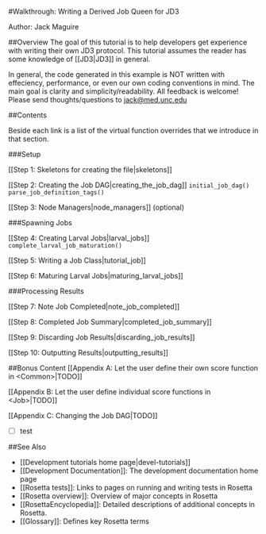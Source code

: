 #Walkthrough: Writing a Derived Job Queen for JD3

Author: Jack Maguire

##Overview
The goal of this tutorial is to help developers get experience with writing their own JD3 protocol.
This tutorial assumes the reader has some knowledge of [[JD3|JD3]] in general.

In general, the code generated in this example is NOT written with effeciency, performance, or even our own coding conventions in mind.
The main goal is clarity and simplicity/readability.
All feedback is welcome! Please send thoughts/questions to jack@med.unc.edu

##Contents

Beside each link is a list of the virtual function overrides that we introduce in that section.

###Setup

[[Step 1: Skeletons for creating the file|skeletons]]

[[Step 2: Creating the Job DAG|creating_the_job_dag]]
`initial_job_dag()`
`parse_job_definition_tags()`

[[Step 3: Node Managers|node_managers]] (optional)

###Spawning Jobs

[[Step 4: Creating Larval Jobs|larval_jobs]]
`complete_larval_job_maturation()`

[[Step 5: Writing a Job Class|tutorial_job]]

[[Step 6: Maturing Larval Jobs|maturing_larval_jobs]]

###Processing Results

[[Step 7: Note Job Completed|note_job_completed]]

[[Step 8: Completed Job Summary|completed_job_summary]]

[[Step 9: Discarding Job Results|discarding_job_results]]

[[Step 10: Outputting Results|outputting_results]]

##Bonus Content
[[Appendix A: Let the user define their own score function in &lt;Common>|TODO]]

[[Appendix B: Let the user define individual score functions in &lt;Job>|TODO]]

[[Appendix C: Changing the Job DAG|TODO]]

- [ ] test

##See Also

* [[Development tutorials home page|devel-tutorials]]
* [[Development Documentation]]: The development documentation home page
* [[Rosetta tests]]: Links to pages on running and writing tests in Rosetta
* [[Rosetta overview]]: Overview of major concepts in Rosetta
* [[RosettaEncyclopedia]]: Detailed descriptions of additional concepts in Rosetta.
* [[Glossary]]: Defines key Rosetta terms